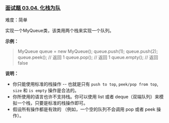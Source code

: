 ### [面试题 03.04. 化栈为队](https://leetcode.cn/problems/implement-queue-using-stacks-lcci/)

难度：简单

实现一个MyQueue类，该类用两个栈来实现一个队列。

**示例：**

> MyQueue queue = new MyQueue();
> queue.push(1);
> queue.push(2);
> queue.peek();  // 返回 1
> queue.pop();   // 返回 1
> queue.empty(); // 返回 false

**说明：**

- 你只能使用标准的栈操作 -- 也就是只有 `push to top`, `peek/pop from top`, `size` 和 `is empty` 操作是合法的。
- 你所使用的语言也许不支持栈。你可以使用 list 或者 deque（双端队列）来模拟一个栈，只要是标准的栈操作即可。
- 假设所有操作都是有效的 （例如，一个空的队列不会调用 pop 或者 peek 操作）。

